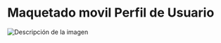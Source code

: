 # Maquetado movil Perfil de Usuario

<image src="https://github.com/CarsOk/ADSO2558427EQUIPO2MOVIL/blob/feature_%2317/documentacion/Maquetación/perfil%20de%20usuario/usuario.png" alt="Descripción de la imagen">
